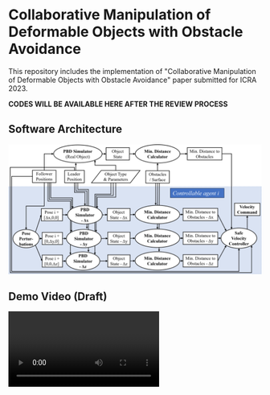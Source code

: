 # Collaborative Manipulation of Deformable Objects with Obstacle Avoidance
This repository includes the implementation of "Collaborative Manipulation of Deformable Objects with Obstacle Avoidance" paper submitted for ICRA 2023.

**CODES WILL BE AVAILABLE HERE AFTER THE REVIEW PROCESS**

## Software Architecture
![Software Architecture](./software_architecture.png)
## Demo Video (Draft)
![Demo Video Draft](./2023-09-05-DeformablePaperVideo-DraftExport.mp4)
